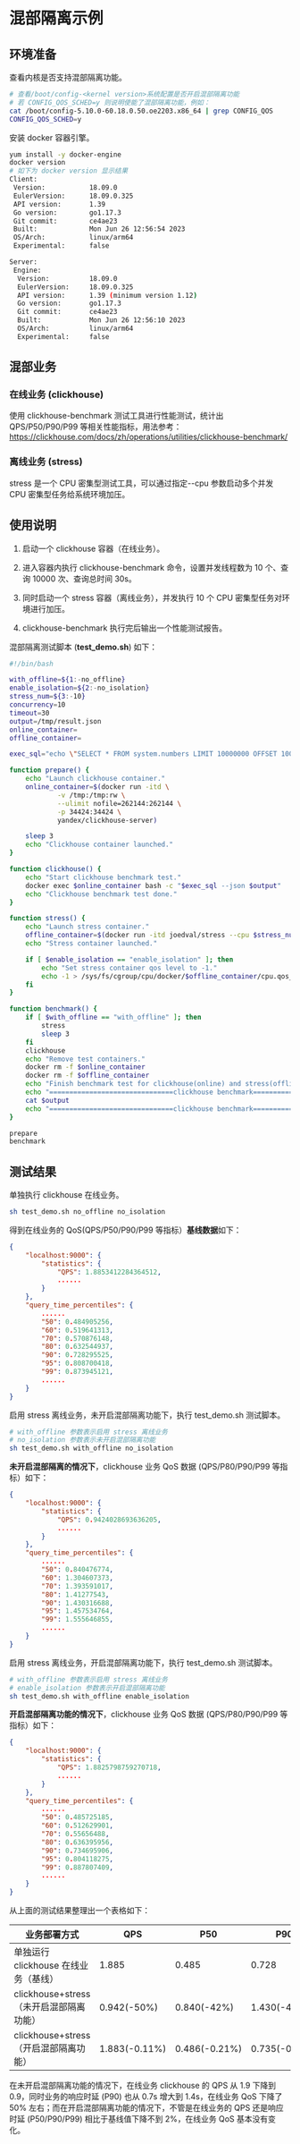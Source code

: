 # 混部隔离示例

## 环境准备

查看内核是否支持混部隔离功能。

```bash
# 查看/boot/config-<kernel version>系统配置是否开启混部隔离功能
# 若 CONFIG_QOS_SCHED=y 则说明使能了混部隔离功能，例如：
cat /boot/config-5.10.0-60.18.0.50.oe2203.x86_64 | grep CONFIG_QOS
CONFIG_QOS_SCHED=y
```

安装 docker 容器引擎。

```bash
yum install -y docker-engine
docker version
# 如下为 docker version 显示结果
Client:
 Version:           18.09.0
 EulerVersion:      18.09.0.325
 API version:       1.39
 Go version:        go1.17.3
 Git commit:        ce4ae23
 Built:             Mon Jun 26 12:56:54 2023
 OS/Arch:           linux/arm64
 Experimental:      false

Server:
 Engine:
  Version:          18.09.0
  EulerVersion:     18.09.0.325
  API version:      1.39 (minimum version 1.12)
  Go version:       go1.17.3
  Git commit:       ce4ae23
  Built:            Mon Jun 26 12:56:10 2023
  OS/Arch:          linux/arm64
  Experimental:     false
```

## 混部业务

### 在线业务 (clickhouse)

使用 clickhouse-benchmark 测试工具进行性能测试，统计出 QPS/P50/P90/P99 等相关性能指标，用法参考：<https://clickhouse.com/docs/zh/operations/utilities/clickhouse-benchmark/>

### 离线业务 (stress)

stress 是一个 CPU 密集型测试工具，可以通过指定--cpu 参数启动多个并发 CPU 密集型任务给系统环境加压。

## 使用说明

1. 启动一个 clickhouse 容器（在线业务）。

2. 进入容器内执行 clickhouse-benchmark 命令，设置并发线程数为 10 个、查询 10000 次、查询总时间 30s。

3. 同时启动一个 stress 容器（离线业务），并发执行 10 个 CPU 密集型任务对环境进行加压。

4. clickhouse-benchmark 执行完后输出一个性能测试报告。

混部隔离测试脚本 (**test_demo.sh**) 如下：

```bash
#!/bin/bash

with_offline=${1:-no_offline}
enable_isolation=${2:-no_isolation}
stress_num=${3:-10}
concurrency=10
timeout=30
output=/tmp/result.json
online_container=
offline_container=

exec_sql="echo \"SELECT * FROM system.numbers LIMIT 10000000 OFFSET 10000000\" | clickhouse-benchmark -i 10000 -c $concurrency -t $timeout"

function prepare() {
    echo "Launch clickhouse container."
    online_container=$(docker run -itd \
            -v /tmp:/tmp:rw \
            --ulimit nofile=262144:262144 \
            -p 34424:34424 \
            yandex/clickhouse-server)

    sleep 3
    echo "Clickhouse container launched."
}

function clickhouse() {
    echo "Start clickhouse benchmark test."
    docker exec $online_container bash -c "$exec_sql --json $output"
    echo "Clickhouse benchmark test done."
}

function stress() {
    echo "Launch stress container."
    offline_container=$(docker run -itd joedval/stress --cpu $stress_num)
    echo "Stress container launched."

    if [ $enable_isolation == "enable_isolation" ]; then
        echo "Set stress container qos level to -1."
        echo -1 > /sys/fs/cgroup/cpu/docker/$offline_container/cpu.qos_level
    fi
}

function benchmark() {
    if [ $with_offline == "with_offline" ]; then
        stress
        sleep 3
    fi
    clickhouse
    echo "Remove test containers."
    docker rm -f $online_container
    docker rm -f $offline_container
    echo "Finish benchmark test for clickhouse(online) and stress(offline) colocation."
    echo "===============================clickhouse benchmark=================================================="
    cat $output
    echo "===============================clickhouse benchmark=================================================="
}

prepare
benchmark
```

## 测试结果

单独执行 clickhouse 在线业务。

```bash
sh test_demo.sh no_offline no_isolation
```

得到在线业务的 QoS(QPS/P50/P90/P99 等指标）**基线数据**如下：

```json
{
    "localhost:9000": {
        "statistics": {
            "QPS": 1.8853412284364512,
            ......
        }
    },
    "query_time_percentiles": {
        ......
        "50": 0.484905256,
        "60": 0.519641313,
        "70": 0.570876148,
        "80": 0.632544937,
        "90": 0.728295525,
        "95": 0.808700418,
        "99": 0.873945121,
        ......
    }
}
```

启用 stress 离线业务，未开启混部隔离功能下，执行 test_demo.sh 测试脚本。

```bash
# with_offline 参数表示启用 stress 离线业务
# no_isolation 参数表示未开启混部隔离功能
sh test_demo.sh with_offline no_isolation
```

**未开启混部隔离的情况下**，clickhouse 业务 QoS 数据 (QPS/P80/P90/P99 等指标）如下：

```json
{
    "localhost:9000": {
        "statistics": {
            "QPS": 0.9424028693636205,
            ......
        }
    },
    "query_time_percentiles": {
        ......
        "50": 0.840476774,
        "60": 1.304607373,
        "70": 1.393591017,
        "80": 1.41277543,
        "90": 1.430316688,
        "95": 1.457534764,
        "99": 1.555646855,
        ......
    }
}
```

启用 stress 离线业务，开启混部隔离功能下，执行 test_demo.sh 测试脚本。

```bash
# with_offline 参数表示启用 stress 离线业务
# enable_isolation 参数表示开启混部隔离功能
sh test_demo.sh with_offline enable_isolation
```

**开启混部隔离功能的情况下**，clickhouse 业务 QoS 数据 (QPS/P80/P90/P99 等指标）如下：

```json
{
    "localhost:9000": {
        "statistics": {
            "QPS": 1.8825798759270718,
            ......
        }
    },
    "query_time_percentiles": {
        ......
        "50": 0.485725185,
        "60": 0.512629901,
        "70": 0.55656488,
        "80": 0.636395956,
        "90": 0.734695906,
        "95": 0.804118275,
        "99": 0.887807409,
        ......
    }
}
```

从上面的测试结果整理出一个表格如下：

| 业务部署方式                           | QPS           | P50           | P90           | P99           |
| -------------------------------------- | ------------- | ------------- | ------------- | ------------- |
| 单独运行 clickhouse 在线业务（基线）     | 1.885         | 0.485         | 0.728         | 0.874         |
| clickhouse+stress（未开启混部隔离功能） | 0.942(-50%)   | 0.840(-42%)   | 1.430(-49%)   | 1.556(-44%)   |
| clickhouse+stress（开启混部隔离功能）   | 1.883(-0.11%) | 0.486(-0.21%) | 0.735(-0.96%) | 0.888(-1.58%) |

在未开启混部隔离功能的情况下，在线业务 clickhouse 的 QPS 从 1.9 下降到 0.9，同时业务的响应时延 (P90) 也从 0.7s 增大到 1.4s，在线业务 QoS 下降了 50% 左右；而在开启混部隔离功能的情况下，不管是在线业务的 QPS 还是响应时延 (P50/P90/P99) 相比于基线值下降不到 2%，在线业务 QoS 基本没有变化。
